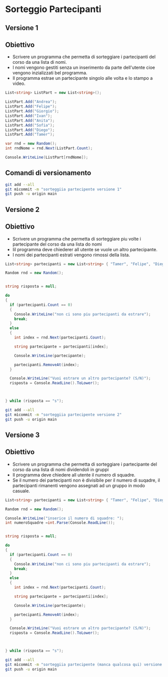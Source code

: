 # Sorteggio Partecipanti

## Versione 1

## Obiettivo

- Scrivere un programma che permetta di sorteggiare i partecipanti del corso da una lista di nomi.
- I nomi vengono gestiti senza un inserimento da parte dell'utente cioe vengono inzializzati bel programma.
- Il programma estrae un partecipante singolo alle volta e lo stampo a video.


```csharp
List<string> ListPart = new List<string>();

ListPart.Add("Andrea");
ListPart.Add("Felipe");
ListPart.Add("Giorgio");
ListPart.Add("Ivan");
ListPart.Add("Anita");
ListPart.Add("Sofia");
ListPart.Add("Diego");
ListPart.Add("Tamer");

var rnd = new Random();
int rndNome = rnd.Next(ListPart.Count);

Console.WriteLine(ListPart[rndNome]);

```

## Comandi di versionamento

```bash
git add --all
git mìcommit -m "sorteggiia partecipente versione 1"
git push -u origin main
```

## Versione 2

## Obiettivo

- Scrivere un programma che permetta di sorteggiare piu volte i partecipante del corso da una lista do nomi
- Iil programma deve chiederer all utente se vuole un altro partecipante.
- I nomi dei partecipanti estrati vengono rimossi della lista.


```csharp
List<string> partecipanti = new List<string> { "Tamer", "Felipe", "Diego", "Ivan", "Giorgio", "Anita", "Sofia", "Andrea" };

Random rnd = new Random();


string risposta = null;

do
{
  if (partecipanti.Count == 0)
  {
    Console.WriteLine("non ci sono piu partecipanti da estrare");
    break;
  }
  else
  {
    int index = rnd.Next(partecipanti.Count);

    string partecipante = partecipanti[index];

    Console.WriteLine(partecipante);

    partecipanti.RemoveAt(index);
  }

  Console.WriteLine("Vuoi estrare un altro partecipante? (S/N)");
  risposta = Console.ReadLine().ToLower();



} while (risposta == "s");

```

```bash
git add --all
git mìcommit -m "sorteggiia partecipente versione 2"
git push -u origin main
```



## Versione 3

## Obiettivo

- Scrivere un programma che permetta di sorteggiare i partecipante del corso da una lista di nomi dividendoli in gruppi
- Il programma deve chiedere all utente il numero di squadre.
- Se il numero dei partecipanti non è divisibile per il numero di suqadre, il partecipanti rimanenti vengono assegnati ad un gruppo in modo casuale.

```csharp
List<string> partecipanti = new List<string> { "Tamer", "Felipe", "Diego", "Ivan", "Giorgio", "Anita", "Sofia", "Andrea" };

Random rnd = new Random();

Console.WriteLine("inserice il numero di squadre: ");
int numeroSquadre =int.Parse(Console.ReadLine());


string risposta = null;

do
{
  if (partecipanti.Count == 0)
  {
    Console.WriteLine("non ci sono piu partecipanti da estrare");
    break;
  }
  else
  {
    int index = rnd.Next(partecipanti.Count);

    string partecipante = partecipanti[index];

    Console.WriteLine(partecipante);

    partecipanti.RemoveAt(index);
  }

  Console.WriteLine("Vuoi estrare un altro partecipante? (S/N)");
  risposta = Console.ReadLine().ToLower();



} while (risposta == "s");
```

```bash
git add --all
git mìcommit -m "sorteggiia partecipente (manca qualcosa qui) versione 3"
git push -u origin main
```

